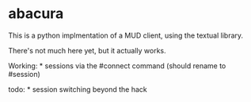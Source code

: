 # abacura

This is a python implmentation of a MUD client, using the textual library.

There's not much here yet, but it actually works.

Working:
    * sessions via the #connect command (should rename to #session)

todo:
    * session switching beyond the hack

